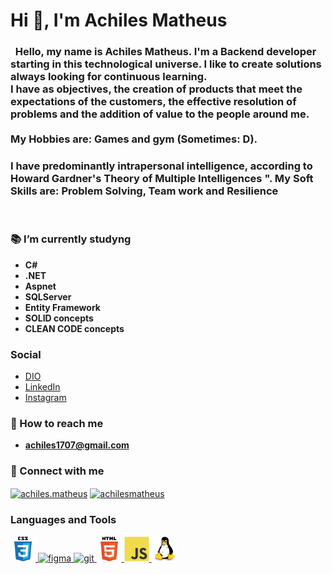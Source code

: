 <h1 align="left">Hi 👋, I'm Achiles Matheus</h1>
<h3 align="left">&nbsp&nbspHello, my name is Achiles Matheus. I'm a Backend developer starting in this technological universe. I like to create solutions always looking for continuous learning.<br>
I have as objectives, the creation of products that meet the expectations of the customers, the effective resolution of problems and the addition of value to the people around me.<br><br>
My Hobbies are: Games and gym (Sometimes: D).</h3>

<h3>I have predominantly intrapersonal intelligence, according to Howard Gardner's Theory of Multiple Intelligences ".
My Soft Skills are: Problem Solving, Team work and Resilience</h3>
<br>

### 📚 I’m currently studyng
  - **C#**
  - **.NET**
  - **Aspnet**
  - **SQLServer**
  - **Entity Framework**
  - **SOLID concepts**
  - **CLEAN CODE concepts**

### Social
- [DIO](https://www.dio.me/users/achiles_matheus)
- [LinkedIn](https://www.linkedin.com/in/achilesmatheus/)
- [Instagram](https://www.instagram.com/achilesmatheus/)

### 📧 How to reach me 
- **achiles1707@gmail.com**

### 🔗 Connect with me
<p align="left">
<a href="https://fb.com/achiles.matheus" target="blank"><img align="center" src="https://cdn.jsdelivr.net/npm/simple-icons@3.0.1/icons/facebook.svg" alt="achiles.matheus" height="30" width="40" /></a>
<a href="https://instagram.com/achilesmatheus" target="blank"><img align="center" src="https://cdn.jsdelivr.net/npm/simple-icons@3.0.1/icons/instagram.svg" alt="achilesmatheus" height="30" width="40" /></a>
</p>

###  Languages and Tools
<p align="left"> <a href="https://www.w3schools.com/css/" target="_blank"> <img src="https://raw.githubusercontent.com/devicons/devicon/master/icons/css3/css3-original-wordmark.svg" alt="css3" width="40" height="40"/> </a> <a href="https://www.figma.com/" target="_blank"> <img src="https://www.vectorlogo.zone/logos/figma/figma-icon.svg" alt="figma" width="40" height="40"/> </a> <a href="https://git-scm.com/" target="_blank"> <img src="https://www.vectorlogo.zone/logos/git-scm/git-scm-icon.svg" alt="git" width="40" height="40"/> </a> <a href="https://www.w3.org/html/" target="_blank"> <img src="https://raw.githubusercontent.com/devicons/devicon/master/icons/html5/html5-original-wordmark.svg" alt="html5" width="40" height="40"/> </a> <a href="https://developer.mozilla.org/en-US/docs/Web/JavaScript" target="_blank"> <img src="https://raw.githubusercontent.com/devicons/devicon/master/icons/javascript/javascript-original.svg" alt="javascript" width="40" height="40"/> </a> <a href="https://www.linux.org/" target="_blank"> <img src="https://raw.githubusercontent.com/devicons/devicon/master/icons/linux/linux-original.svg" alt="linux" width="40" height="40"/> </a> </p>

